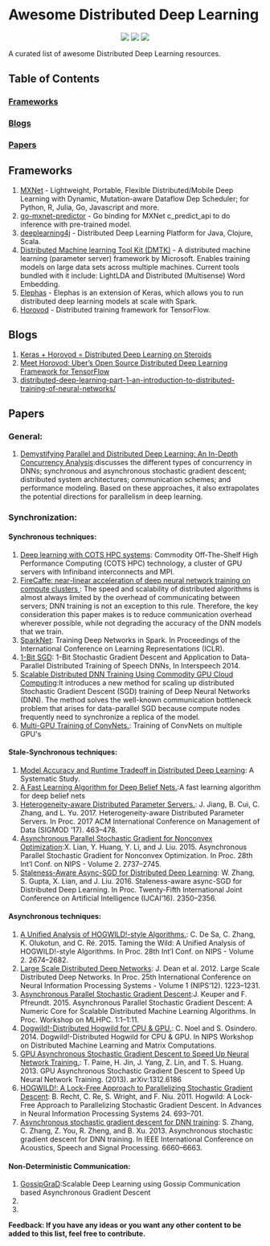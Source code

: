 # Awesome Distributed Deep Learning

<p align="center">
	<img src="https://img.shields.io/badge/stars-30-brightgreen.svg?style=flat"/>
	<img src="https://img.shields.io/badge/forks-12-brightgreen.svg?style=flat"/>
	<img src="https://img.shields.io/badge/contributions-welcome-brightgreen.svg?style=flat">
</p>

A curated list of awesome Distributed Deep Learning resources.

## Table of Contents

### **[Frameworks](#frameworks)** 

### **[Blogs](#blogs)** 

### **[Papers](#papers)**  
<!--
### **[Tutorials](#tutorials)**  

<!--
### **[Miscellaneous](#miscellaneous)**  
<!--
### **[Contributing](#contributing)** -->

## Frameworks

1. [MXNet](https://github.com/dmlc/mxnet) - Lightweight, Portable, Flexible Distributed/Mobile Deep Learning with Dynamic, Mutation-aware Dataflow Dep Scheduler; for Python, R, Julia, Go, Javascript and more.
2. [go-mxnet-predictor](https://github.com/songtianyi/go-mxnet-predictor) - Go binding for MXNet c_predict_api to do inference with pre-trained model.
3. [deeplearning4j](https://github.com/deeplearning4j/deeplearning4j) - Distributed Deep Learning Platform for Java, Clojure, Scala.
4. [Distributed Machine learning Tool Kit (DMTK)](http://www.dmtk.io/) - A distributed machine learning (parameter server) framework by Microsoft. Enables training models on large data sets across multiple machines. Current tools bundled with it include: LightLDA and Distributed (Multisense) Word Embedding.
5. [Elephas](https://github.com/maxpumperla/elephas) - Elephas is an extension of Keras, which allows you to run distributed deep learning models at scale with Spark.
6. [Horovod](https://github.com/uber/horovod) - Distributed training framework for TensorFlow.

## Blogs

1. [Keras + Horovod = Distributed Deep Learning on Steroids](https://medium.com/searchink-eng/keras-horovod-distributed-deep-learning-on-steroids-94666e16673d)
2. [Meet Horovod: Uber’s Open Source Distributed Deep Learning Framework for TensorFlow
](https://eng.uber.com/horovod/)
3. [distributed-deep-learning-part-1-an-introduction-to-distributed-training-of-neural-networks/](https://blog.skymind.ai/distributed-deep-learning-part-1-an-introduction-to-distributed-training-of-neural-networks/)

## Papers 
### General:
1. [Demystifying Parallel and Distributed Deep Learning: An In-Depth Concurrency Analysis](https://arxiv.org/abs/1802.09941):discusses the different types of concurrency in DNNs; synchronous and asynchronous stochastic gradient descent; distributed system architectures; communication schemes; and performance modeling. Based on these approaches, it also extrapolates the  potential directions for parallelism in deep learning. 
### Synchronization:
#### Synchronous techniques: 
1. [Deep learning with COTS HPC systems](http://ai.stanford.edu/~acoates/papers/CoatesHuvalWangWuNgCatanzaro_icml2013.pdf): Commodity Off-The-Shelf High Performance Computing (COTS HPC) technology, a cluster of GPU servers with Infiniband interconnects and MPI.
2. [FireCaffe: near-linear acceleration of deep neural network training on compute clusters
](https://arxiv.org/abs/1511.00175): The speed and scalability of distributed
algorithms is almost always limited by the overhead of communicating between servers; DNN training is not an exception to
this rule. Therefore, the key consideration this paper makes is to reduce communication overhead wherever possible, while not degrading the accuracy of the DNN models that we train. 
3. [SparkNet](https://arxiv.org/abs/1511.06051): Training Deep Networks in Spark. In Proceedings of the
International Conference on Learning Representations (ICLR).
4. [1-Bit SGD](https://www.microsoft.com/en-us/research/publication/1-bit-stochastic-gradient-descent-and-application-to-data-parallel-distributed-training-of-speech-dnns/): 1-Bit Stochastic Gradient Descent and Application to
Data-Parallel Distributed Training of Speech DNNs, In Interspeech 2014.
5. [Scalable Distributed DNN Training Using
Commodity GPU Cloud Computing](https://s3-us-west-2.amazonaws.com/amazon.jobs-public-documents/strom_interspeech2015.pdf):It introduces a new method for scaling up distributed Stochastic Gradient Descent (SGD) training of Deep Neural
Networks (DNN). The method solves the well-known communication bottleneck problem that arises for data-parallel SGD because compute nodes frequently need to synchronize a replica of the model.  
6. [Multi-GPU Training of ConvNets.](http://arxiv.org/abs/1312.5853): Training of ConvNets on multiple GPU's
#### Stale-Synchronous techniques: 
1. [Model Accuracy and Runtime Tradeoff in Distributed Deep Learning](https://doi.org/10.1109/ICDM.2016.0028): A Systematic
Study.
2. [A Fast Learning Algorithm for Deep Belief Nets.](https://www.cs.toronto.edu/~hinton/absps/fastnc.pdf):A fast learning algorithm for deep belief nets
3. [Heterogeneity-aware Distributed Parameter Servers.](http://net.pku.edu.cn/~cuibin/Papers/2017%20sigmod.pdf): J. Jiang, B. Cui, C. Zhang, and L. Yu. 2017. Heterogeneity-aware Distributed Parameter Servers. In Proc. 2017 ACM International Conference on Management of Data (SIGMOD ’17). 463–478.
4. [Asynchronous Parallel Stochastic Gradient for Nonconvex Optimization](https://papers.nips.cc/paper/5751-asynchronous-parallel-stochastic-gradient-for-nonconvex-optimization.pdf):X. Lian, Y. Huang, Y. Li, and J. Liu. 2015. Asynchronous Parallel Stochastic Gradient for Nonconvex Optimization. In Proc. 28th Int’l Conf. on NIPS - Volume 2. 2737–2745. 
5. [Staleness-Aware Async-SGD for Distributed Deep Learning](https://www.ijcai.org/Proceedings/16/Papers/335.pdf): W. Zhang, S. Gupta, X. Lian, and J. Liu. 2016. Staleness-aware async-SGD for Distributed Deep Learning. In Proc. Twenty-Fifth International Joint Conference on Artificial Intelligence (IJCAI’16). 2350–2356.
#### Asynchronous techniques: 
1. [A Unified Analysis of HOGWILD!-style Algorithms.](https://arxiv.org/abs/1506.06438): C. De Sa, C. Zhang, K. Olukotun, and C. Ré. 2015. Taming the Wild: A Unified Analysis of HOGWILD!-style Algorithms. In Proc. 28th Int’l Conf. on NIPS - Volume 2. 2674–2682.
2. [Large Scale Distributed Deep Networks](https://papers.nips.cc/paper/4687-large-scale-distributed-deep-networks.pdf): J. Dean et al. 2012. Large Scale Distributed Deep Networks. In Proc. 25th International Conference on Neural Information Processing Systems - Volume 1 (NIPS’12). 1223–1231.
3. [Asynchronous Parallel Stochastic Gradient Descent](https://arxiv.org/abs/1505.04956):J. Keuper and F. Pfreundt. 2015. Asynchronous Parallel Stochastic Gradient Descent: A Numeric Core for Scalable Distributed Machine Learning Algorithms. In Proc. Workshop on MLHPC. 1:1–1:11. 
4. [Dogwild!-Distributed Hogwild for CPU & GPU.](https://papers.nips.cc/paper/7289-hogwild-gibbs-can-be-panaccurate.pdf): C. Noel and S. Osindero. 2014. Dogwild!-Distributed Hogwild for CPU & GPU. In NIPS Workshop on Distributed Machine Learning and Matrix Computations.
5. [GPU Asynchronous Stochastic Gradient Descent to Speed Up Neural Network Training.](https://arxiv.org/abs/1312.6186): T. Paine, H. Jin, J. Yang, Z. Lin, and T. S. Huang. 2013. GPU Asynchronous Stochastic Gradient Descent to Speed Up Neural Network Training. (2013). arXiv:1312.6186
6. [HOGWILD!: A Lock-Free Approach to Parallelizing Stochastic Gradient Descent](https://arxiv.org/abs/1106.5730): B. Recht, C. Re, S. Wright, and F. Niu. 2011. Hogwild: A Lock-Free Approach to Parallelizing Stochastic Gradient Descent. In Advances in Neural Information Processing Systems 24. 693–701.
7. [Asynchronous stochastic gradient descent for DNN training](https://ieeexplore.ieee.org/document/6638950): S. Zhang, C. Zhang, Z. You, R. Zheng, and B. Xu. 2013. Asynchronous stochastic gradient descent for DNN training. In IEEE International Conference on Acoustics, Speech and Signal Processing. 6660–6663.
#### Non-Deterministic Communication: 
1. [GossipGraD](https://arxiv.org/abs/1803.05880):Scalable Deep Learning using Gossip Communication based Asynchronous Gradient Descent
2. 
3. 

**Feedback: If you have any ideas or you want any other content to be added to this list, feel free to contribute.**
